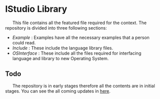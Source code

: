 # IStudio Library
&nbsp; &nbsp; &nbsp; This file contains all the featured file required for the context. The repository is divided into three following sections:

- _Example_ : Examples have all the necessary examples that a person could read.
- _Include_ : These include the language library files.
- _OSInterface_ : These include all the files required for interfacing language and library to new Operating System.

## Todo
&nbsp; &nbsp; &nbsp; The repository is in early stages therefore all the contents are in initial stages. You can see the all coming updates in [here](./todo.md).
